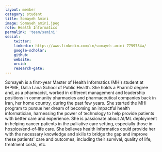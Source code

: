 ```yaml
---
layout: member
category: student
title: Somayeh Amini
image: Somayeh_amini.jpeg
role: Health Informatics
permalink: 'team/samini'
social:
    twitter:  
    linkedin: https://www.linkedin.com/in/somayeh-amini-7759754a/
    google-scholar: 
    github: 
    website:
    orcid: 
    research-gate: 
---
```

Somayeh is a first-year Master of Health Informatics (MHI) student at IHPME, Dalla Lana School of Public Health. She holds a PharmD degree and, as a pharmacist, worked in different management and leadership positions in community pharmacies and pharmaceutical companies back in Iran, her home country, during the past few years. 
She started the MHI program to pursue her dream of becoming an impactful health informatician, harnessing the power of technology to help provide patients with better care and experience. She is passionate about AI/ML deployment in helping cancer patients in the palliative care setting, especially those in hospice/end-of-life care. She believes health informatics could provide her with the necessary knowledge and skills to bridge the gap and improve these patients' care and outcomes, including their survival, quality of life, treatment costs, etc.

<br>
<br>

